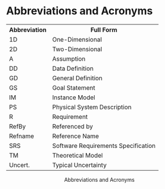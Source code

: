 # Abbreviations and Acronyms

<div id="Table:TAbbAcc">
    <table class="table"> <!-- class not needed -->
    <tr>
        <th>Abbreviation</th>
        <th>Full Form</th>
    </tr>
    <tr>
        <td>1D</td>
        <td>One-Dimensional</td>
    </tr>
    <tr>
        <td>2D</td>
        <td>Two-Dimensional</td>
    </tr>
    <tr>
        <td>A</td>
        <td>Assumption</td>
    </tr>
    <tr>
        <td>DD</td>
        <td>Data Definition</td>
    </tr>
    <tr>
        <td>GD</td>
        <td>General Definition</td>
    </tr>
    <tr>
        <td>GS</td>
        <td>Goal Statement</td>
    </tr>
    <tr>
        <td>IM</td>
        <td>Instance Model</td>
    </tr>
    <tr>
        <td>PS</td>
        <td>Physical System Description</td>
    </tr>
    <tr>
        <td>R</td>
        <td>Requirement</td>
    </tr>
    <tr>
        <td>RefBy</td>
        <td>Referenced by</td>
    </tr>
    <tr>
        <td>Refname</td>
        <td>Reference Name</td>
    </tr>
    <tr>
        <td>SRS</td>
        <td>Software Requirements Specification</td>
    </tr>
    <tr>
        <td>TM</td>
        <td>Theoretical Model</td>
    </tr>
    <tr>
        <td>Uncert.</td>
        <td>Typical Uncertainty</td>
    </tr>
    </table>
    <p align="center">Abbreviations and Acronyms</p>
</div>